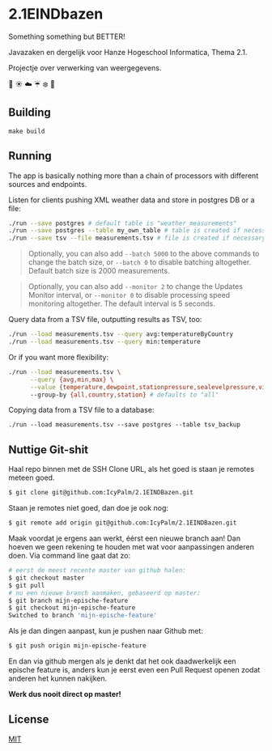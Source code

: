 # 2.1EINDbazen
Something something but BETTER!

Javazaken en dergelijk voor Hanze Hogeschool Informatica, Thema 2.1.

Projectje over verwerking van weergegevens.

:rainbow: :sunny: :cloud: :umbrella: :snowflake: :rainbow:

## Building

```
make build
```

## Running

The app is basically nothing more than a chain of processors with different
sources and endpoints.

Listen for clients pushing XML weather data and store in postgres DB or a file:

```bash
./run --save postgres # default table is "weather_measurements"
./run --save postgres --table my_own_table # table is created if necessary
./run --save tsv --file measurements.tsv # file is created if necessary
```

> Optionally, you can also add `--batch 5000` to the above commands to change
  the batch size, or `--batch 0` to disable batching altogether. Default batch
  size is 2000 measurements.

> Optionally, you can also add `--monitor 2` to change the Updates Monitor
  interval, or `--monitor 0` to disable processing speed monitoring altogether.
  The default interval is 5 seconds.

Query data from a TSV file, outputting results as TSV, too:

```bash
./run --load measurements.tsv --query avg:temperatureByCountry
./run --load measurements.tsv --query min:temperature
```

Or if you want more flexibility:

```bash
./run --load measurements.tsv \
      --query {avg,min,max} \
      --value {temperature,dewpoint,stationpressure,sealevelpressure,visibility,windspeed,precipitation,snowdepth,cloudcover,winddirection} \ # defaults to "temperature"
      --group-by {all,country,station} # defaults to "all"
```

Copying data from a TSV file to a database:

```
./run --load measurements.tsv --save postgres --table tsv_backup
```

## Nuttige Git-shit

Haal repo binnen met de SSH Clone URL, als het goed is staan je remotes meteen
goed.

```bash
$ git clone git@github.com:IcyPalm/2.1EINDBazen.git
```

Staan je remotes niet goed, dan doe je ook nog:

```bash
$ git remote add origin git@github.com:IcyPalm/2.1EINDBazen.git
```

Maak voordat je ergens aan werkt, éérst een nieuwe branch aan! Dan hoeven we
geen rekening te houden met wat voor aanpassingen anderen doen. Via command line
gaat dat zo:

```bash
# eerst de meest recente master van github halen:
$ git checkout master
$ git pull
# nu een nieuwe branch aanmaken, gebaseerd op master:
$ git branch mijn-epische-feature
$ git checkout mijn-epische-feature
Switched to branch 'mijn-epische-feature'
```

Als je dan dingen aanpast, kun je pushen naar Github met:

```bash
$ git push origin mijn-epische-feature
```

En dan via github mergen als je denkt dat het ook daadwerkelijk een epische
feature is, anders kun je eerst even een Pull Request openen zodat anderen het
kunnen nakijken.


**Werk dus nooit direct op master!**

## License

[MIT](./LICENSE)
